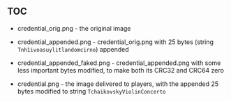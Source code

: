 ## TOC

- credential_orig.png - the original image

- credential_appended.png - credential_orig.png with 25 bytes (string `Tnh1ivoasuylitlandomcirno`)  appended
- credential_appended_faked.png - credential_appended.png with some less important bytes modified, to make both its CRC32 and CRC64 zero

- credential.png - the image delivered to players, with the appended 25 bytes modified to string `TchaikovskyViolinConcerto`

